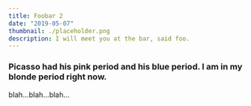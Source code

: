```yaml
---
title: Foobar 2
date: "2019-05-07"
thumbnail: ./placeholder.png
description: I will meet you at the bar, said foo.
---
```


### Picasso had his pink period and his blue period. I am in my blonde period right now.

blah...blah...blah...


